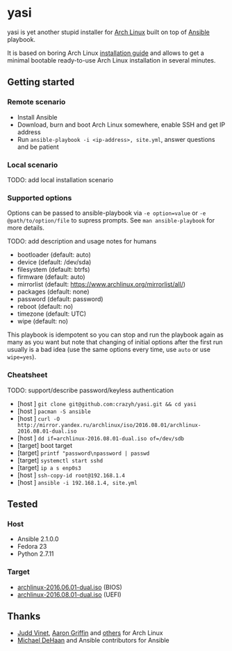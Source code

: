 yasi
====

yasi is yet another stupid installer for [Arch Linux](https://www.archlinux.org/) built on top of [Ansible](https://github.com/ansible/ansible) playbook.

It is based on boring Arch Linux [installation guide](https://wiki.archlinux.org/index.php/installation_guide) and allows to get a minimal bootable ready-to-use Arch Linux installation in several minutes.

Getting started
---------------

### Remote scenario

- Install Ansible
- Download, burn and boot Arch Linux somewhere, enable SSH and get IP address
- Run `ansible-playbook -i <ip-address>, site.yml`, answer questions and be patient

### Local scenario

TODO: add local installation scenario

### Supported options

Options can be passed to ansible-playbook via `-e option=value` or `-e @path/to/option/file` to supress prompts. See `man ansible-playbook` for more details.

TODO: add description and usage notes for humans

- bootloader (default: auto)
- device (default: /dev/sda)
- filesystem (default: btrfs)
- firmware (default: auto)
- mirrorlist (default: https://www.archlinux.org/mirrorlist/all/)
- packages (default: none)
- password (default: password)
- reboot (default: no)
- timezone (default: UTC)
- wipe (default: no)

This playbook is idempotent so you can stop and run the playbook again as many as you want but note that changing of initial options after the first run usually is a bad idea (use the same options every time, use `auto` or use `wipe=yes`).

### Cheatsheet

TODO: support/describe password/keyless authentication

- [host  ] `git clone git@github.com:crazyh/yasi.git && cd yasi`
- [host  ] `pacman -S ansible`
- [host  ] `curl -O http://mirror.yandex.ru/archlinux/iso/2016.08.01/archlinux-2016.08.01-dual.iso`
- [host  ] `dd if=archlinux-2016.08.01-dual.iso of=/dev/sdb`
- [target]  boot target
- [target] `printf "password\npassword | passwd`
- [target] `systemctl start sshd`
- [target] `ip a s enp0s3`
- [host  ] `ssh-copy-id root@192.168.1.4`
- [host  ] `ansible -i 192.168.1.4, site.yml`

Tested
------

### Host

- Ansible 2.1.0.0
- Fedora 23
- Python 2.7.11

### Target

- [archlinux-2016.06.01-dual.iso](https://www.archlinux.org/releng/releases/2016.06.01/) (BIOS)
- [archlinux-2016.08.01-dual.iso](https://www.archlinux.org/releng/releases/2016.08.01/) (UEFI)

Thanks
------

- [Judd Vinet](https://github.com/jvinet), [Aaron Griffin](https://www.archlinux.org/people/developers/#aaron) and [others](https://www.archlinux.org/people/developers/) for Arch Linux
- [Michael DeHaan](https://github.com/mpdehaan) and Ansible contributors for Ansible
